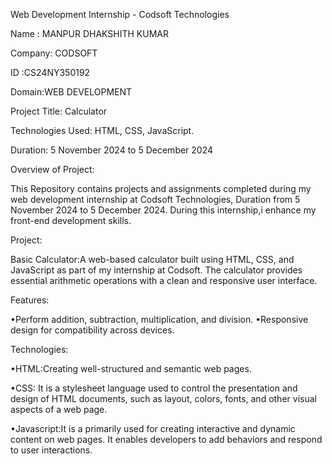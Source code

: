 Web Development Internship - Codsoft Technologies

Name : MANPUR DHAKSHITH KUMAR

Company: CODSOFT 

ID :CS24NY350192

Domain:WEB DEVELOPMENT

Project Title: Calculator

Technologies Used: HTML, CSS, JavaScript.

Duration: 5 November 2024 to 5 December 2024

Overview of Project:

 This Repository contains projects and assignments completed during my web development internship at Codsoft Technologies, Duration from 5 November 2024 to 5 December 2024. During this internship,i enhance my front-end development skills.

Project:

   Basic Calculator:A web-based calculator built using HTML, CSS, and JavaScript as part of my internship at Codsoft. The calculator provides essential arithmetic operations with a clean and responsive user interface.

Features:
 
 •Perform addition, subtraction, multiplication, and division.
 •Responsive design for compatibility across devices.

 Technologies:
 
 •HTML:Creating well-structured and semantic web pages.
	
 •CSS: It is a stylesheet language used to control the presentation and design of HTML documents, such as layout, colors, fonts, and other visual aspects of a web page.
	
 •Javascript:It is a primarily used for creating interactive and dynamic content on web pages. It enables developers to add behaviors and  respond to user interactions.
